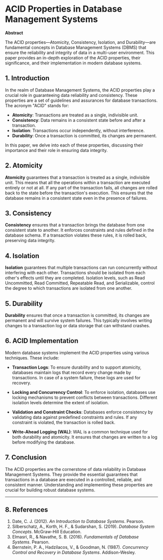 # ACID Properties in Database Management Systems

**Abstract**

The ACID properties—Atomicity, Consistency, Isolation, and Durability—are fundamental concepts in Database Management Systems (DBMS) that ensure the reliability and integrity of data in a multi-user environment. This paper provides an in-depth exploration of the ACID properties, their significance, and their implementation in modern database systems.

## 1. Introduction

In the realm of Database Management Systems, the ACID properties play a crucial role in guaranteeing data reliability and consistency. These properties are a set of guidelines and assurances for database transactions. The acronym "ACID" stands for:

- **Atomicity**: Transactions are treated as a single, indivisible unit.
- **Consistency**: Data remains in a consistent state before and after a transaction.
- **Isolation**: Transactions occur independently, without interference.
- **Durability**: Once a transaction is committed, its changes are permanent.

In this paper, we delve into each of these properties, discussing their importance and their role in ensuring data integrity.

## 2. Atomicity

**Atomicity** guarantees that a transaction is treated as a single, indivisible unit. This means that all the operations within a transaction are executed entirely or not at all. If any part of the transaction fails, all changes are rolled back to the state before the transaction's execution. This ensures that the database remains in a consistent state even in the presence of failures.

## 3. Consistency

**Consistency** ensures that a transaction brings the database from one consistent state to another. It enforces constraints and rules defined in the database schema. If a transaction violates these rules, it is rolled back, preserving data integrity.

## 4. Isolation

**Isolation** guarantees that multiple transactions can run concurrently without interfering with each other. Transactions should be isolated from each other's effects until they are completed. Isolation levels, such as Read Uncommitted, Read Committed, Repeatable Read, and Serializable, control the degree to which transactions are isolated from one another.

## 5. Durability

**Durability** ensures that once a transaction is committed, its changes are permanent and will survive system failures. This typically involves writing changes to a transaction log or data storage that can withstand crashes.

## 6. ACID Implementation

Modern database systems implement the ACID properties using various techniques. These include:

- **Transaction Logs**: To ensure durability and to support atomicity, databases maintain logs that record every change made by transactions. In case of a system failure, these logs are used for recovery.

- **Locking and Concurrency Control**: To enforce isolation, databases use locking mechanisms to prevent conflicts between transactions. Different isolation levels determine the extent of isolation.

- **Validation and Constraint Checks**: Databases enforce consistency by validating data against predefined constraints and rules. If any constraint is violated, the transaction is rolled back.

- **Write-Ahead Logging (WAL)**: WAL is a common technique used for both durability and atomicity. It ensures that changes are written to a log before modifying the database.

## 7. Conclusion

The ACID properties are the cornerstone of data reliability in Database Management Systems. They provide the essential guarantees that transactions in a database are executed in a controlled, reliable, and consistent manner. Understanding and implementing these properties are crucial for building robust database systems.

---
## 8. References

1. Date, C. J. (2012). *An Introduction to Database Systems*. Pearson.
2. Silberschatz, A., Korth, H. F., & Sudarshan, S. (2019). *Database System Concepts*. McGraw-Hill Education.
3. Elmasri, R., & Navathe, S. B. (2016). *Fundamentals of Database Systems*. Pearson.
4. Bernstein, P. A., Hadzilacos, V., & Goodman, N. (1987). *Concurrency Control and Recovery in Database Systems*. Addison-Wesley.
